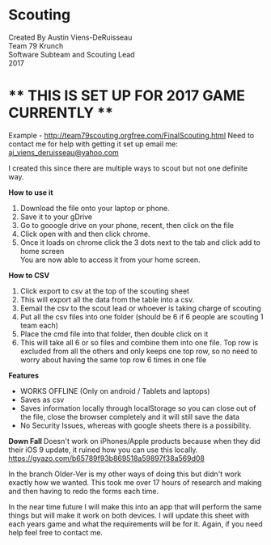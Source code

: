 # Scouting
Created By Austin Viens-DeRuisseau <br /> 
Team 79 Krunch <br /> 
Software Subteam and Scouting Lead <br /> 
2017

<b> <h1> ** THIS IS SET UP FOR 2017 GAME CURRENTLY ** </h1> </b> 
Example - http://team79scouting.orgfree.com/FinalScouting.html
Need to contact me for help with getting it set up email me: aj_viens_deruisseau@yahoo.com 


I created this since there are multiple ways to scout but not one definite way. 

<b> How to use it </b> <br /> 
1. Download the file onto your laptop or phone. <br /> 
2. Save it to your gDrive  <br /> 
3. Go to gooogle drive on your phone, recent, then click on the file <br /> 
4. Click open with and then click chrome. <br /> 
5. Once it loads on chrome click the 3 dots next to the tab and click add to home screen <br /> 
You are now able to access it from your home screen. 

<b> How to CSV </b> <br />
1. Click export to csv at the top of the scouting sheet <br />
2. This will export all the data from the table into a csv. <br />
3. Eemail the csv to the scout lead or whoever is taking charge of scouting <br />
4. Put all the csv files into one folder (should be 6 if 6 people are scouting 1 team each) <br /> 
5. Place the cmd file into that folder, then double click on it <br /> 
6. This will take all 6 or so files and combine them into one file. Top row is excluded from all the others and only keeps one top row, so no need to worry about having the same top row 6 times in one file <br /> 



<b> Features </b> 
-  WORKS OFFLINE (Only on android / Tablets and laptops) 
- Saves as csv 
- Saves information locally through localStorage so you can close out of the file, close the browser completely and it will still save the data
- No Security Issues, whereas with google sheets there is a possibility.

<b> Down Fall </b> 
Doesn't work on iPhones/Apple products because when they did their iOS 9 update, it ruined how you can use this locally. 
https://gyazo.com/b65789f93b869518a59897f38a569d08 



In the branch Older-Ver is my other ways of doing this but didn't work exactly how we wanted. This took me over 17 hours of research and making and then having to redo the forms each time. 


In the near time future I will make this into an app that will perform the same things but will make it work on both devices. 
I will update this sheet with each years game and what the requirements will be for it. 
Again, if you need help feel free to contact me. 
